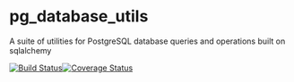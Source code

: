 # pg_database_utils

A suite of utilities for PostgreSQL database queries and operations built on sqlalchemy

[![Build Status](https://travis-ci.org/consbio/pg_database_utils.png?branch=master)](https://travis-ci.org/consbio/pg_database_utils)[![Coverage Status](https://coveralls.io/repos/github/consbio/pg_database_utils/badge.svg?branch=master)](https://coveralls.io/github/consbio/pg_database_utils?branch=master)

